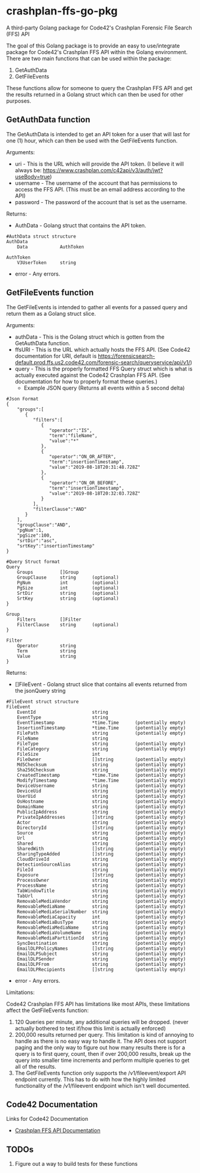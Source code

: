 # crashplan-ffs-go-pkg
A third-party Golang package for Code42's Crashplan Forensic File Search (FFS) API

The goal of this Golang package is to provide an easy to use/integrate package for Code42's Crashplan FFS API within the Golang environment. There are two main functions that can be used within the package:

1. GetAuthData
2. GetFileEvents

These functions allow for someone to query the Crashplan FFS API and get the results returned in a Golang struct which can then be used for other purposes.

## GetAuthData function
The GetAuthData is intended to get an API token for a user that will last for one (1) hour, which can then be used with the GetFileEvents function.

Arguments:
- uri - This is the URL which will provide the API token. (I believe it will always be: https://www.crashplan.com/c42api/v3/auth/jwt?useBody=true)
- username -  The username of the account that has permissions to access the FFS API. (This must be an email address according to the API)
- password -  The password of the account that is set as the username.

Returns:
- AuthData - Golang struct that contains the API token.
```
#AuthData struct structure
AuthData
    Data            AuthToken

AuthToken
    V3UserToken     string
```
- error - Any errors.

## GetFileEvents function

The GetFileEvents is intended to gather all events for a passed query and return them as a Golang struct slice.

Arguments:
- authData -  This is the Golang struct which is gotten from the GetAuthData function.
- ffsURI - This is the URL which actually hosts the FFS API. (See Code42 documentation for URI, default is https://forensicsearch-default.prod.ffs.us2.code42.com/forensic-search/queryservice/api/v1/)
- query - This is the properly formatted FFS Query struct which is what is actually executed against the Code42 Crashplan FFS API. (See documentation for how to properly format these queries.)
  - Example JSON query (Returns all events within a 5 second delta)

```
#Json Format
{
    "groups":[
       {
          "filters":[
             {
                "operator":"IS",
                "term":"fileName",
                "value":"*"
             },
             {
                "operator":"ON_OR_AFTER",
                "term":"insertionTimestamp",
                "value":"2019-08-18T20:31:48.728Z"
             },
             {
                "operator":"ON_OR_BEFORE",
                "term":"insertionTimestamp",
                "value":"2019-08-18T20:32:03.728Z"
             }
          ],
          "filterClause":"AND"
       }
    ],
    "groupClause":"AND",
    "pgNum":1,
    "pgSize":100,
    "srtDir":"asc",
    "srtKey":"insertionTimestamp"
}

#Query Struct format
Query
	Groups 		    []Group
	GroupClause     string      (optional)
	PgNum 		    int         (optional)
	PgSize 		    int         (optional)
	SrtDir 		    string      (optional)
	SrtKey 		    string      (optional)
}

Group
	Filters 	    []Filter
    FilterClause 	string      (optional)
}

Filter
	Operator 	    string
	Term 		    string
	Value 		    string
}
  ```
Returns:

- []FileEvent - Golang struct slice that contains all events returned from the jsonQuery string

```
#FileEvent struct structure
FileEvent
    EventId                     string	
    EventType                   string	
    EventTimestamp              *time.Time      (potentially empty)
    InsertionTimestamp          *time.Time      (potentially empty)
    FilePath                    string          (potentially empty)
    FileName                    string
    FileType                    string          (potentially empty)
    FileCategory                string          (potentially empty)
    FileSize                    int
    FileOwner                   []string        (potentially empty)
    Md5Checksum                 string	        (potentially empty)
    Sha256Checksum              string	        (potentially empty)
    CreatedTimestamp            *time.Time      (potentially empty)
    ModifyTimestamp             *time.Time      (potentially empty)
    DeviceUsername              string          (potentially empty)
    DeviceUid                   string          (potentially empty)
    UserUid                     string          (potentially empty)
    OsHostname                  string          (potentially empty)
    DomainName                  string          (potentially empty)
    PublicIpAddress             string	        (potentially empty)
    PrivateIpAddresses          []string        (potentially empty)
    Actor                       string	        (potentially empty)
    DirectoryId                 []string        (potentially empty)
    Source                      string          (potentially empty)
    Url                         string	        (potentially empty)
    Shared                      string	        (potentially empty)
    SharedWith                  []string        (potentially empty)
    SharingTypeAdded            []string        (potentially empty)
    CloudDriveId                string	        (potentially empty)
    DetectionSourceAlias        string	        (potentially empty)
    FileId                      string	        (potentially empty)
    Exposure                    []string        (potentially empty)
    ProcessOwner                string	        (potentially empty)
    ProcessName                 string	        (potentially empty)
    TabWindowTitle              string          (potentially empty)
    TabUrl                      string          (potentially empty)
    RemovableMediaVendor        string	        (potentially empty)
    RemovableMediaName          string	        (potentially empty)
    RemovableMediaSerialNumber  string	        (potentially empty)
    RemovableMediaCapacity      int             (potentially empty)
    RemovableMediaBusType       string	        (potentially empty)
    RemovableMediaMediaName     string          (potentially empty)
    RemovableMediaVolumeName    string          (potentially empty)
    RemovableMediaPartitionId   string          (potentially empty)
    SyncDestination             string	        (potentially empty)
    EmailDLPPolicyNames         []string        (potentially empty)
    EmailDLPSubject             string          (potentially empty)
    EmailDLPSender              string          (potentially empty)
    EmailDLPFrom                string          (potentially empty)
    EmailDLPRecipients          []string        (potentially empty)
```

- error - Any errors.

Limitations:

Code42 Crashplan FFS API has limitations like most APIs, these limitations affect the GetFileEvents function:

1. 120 Queries per minute, any additional queries will be dropped. (never actually bothered to test if/how this limit is actually enforced)
2. 200,000 results returned per query. This limitation is kind of annoying to handle as there is no easy way to handle it. The API does not support paging and the only way to figure out how many results there is for a query is to first query, count, then if over 200,000 results, break up the query into smaller time increments and perform multiple queries to get all of the results.
3. The GetFileEvents function only supports the /v1/fileevent/export API endpoint currently. This has to do with how the highly limited functionality of the /v1/fileevent endpoint which isn't well documented.

## Code42 Documentation

Links for Code42 Documentation

- [Crashplan FFS API Documentation](https://support.code42.com/Administrator/Cloud/Monitoring_and_managing/Forensic_File_Search_API)

## TODOs

1. Figure out a way to build tests for these functions